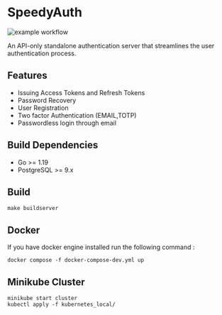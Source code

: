 
# SpeedyAuth
![example workflow](https://github.com/kwesidev/authserver/actions/workflows/go.yml/badge.svg)

An API-only standalone authentication server that streamlines the user authentication process.

## Features
- Issuing Access Tokens and Refresh Tokens
- Password Recovery
- User Registration
- Two factor Authentication (EMAIL,TOTP)
- Passwordless login through email

## Build Dependencies
- Go >= 1.19 
- PostgreSQL >= 9.x 


## Build
```
make buildserver
```

## Docker 
If you have docker engine installed run the following command :
```
docker compose -f docker-compose-dev.yml up
```

## Minikube Cluster
```
minikube start cluster
kubectl apply -f kubernetes_local/

```
